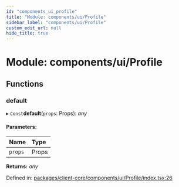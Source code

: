 ```yaml
---
id: "components_ui_profile"
title: "Module: components/ui/Profile"
sidebar_label: "components/ui/Profile"
custom_edit_url: null
hide_title: true
---
```


# Module: components/ui/Profile

## Functions

### default

▸ `Const`**default**(`props`: Props): *any*

#### Parameters:

Name | Type |
:------ | :------ |
`props` | Props |

**Returns:** *any*

Defined in: [packages/client-core/components/ui/Profile/index.tsx:26](https://github.com/xr3ngine/xr3ngine/blob/56376a778/packages/client-core/components/ui/Profile/index.tsx#L26)
